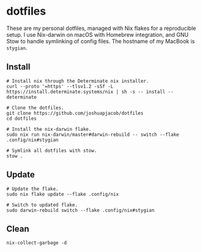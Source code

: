 # dotfiles

These are my personal dotfiles, managed with Nix flakes for a reproducible
setup. I use Nix-darwin on macOS with Homebrew integration, and GNU Stow to
handle symlinking of config files. The hostname of my MacBook is `stygian`.

## Install

```shell
# Install nix through the Determinate nix installer.
curl --proto '=https' --tlsv1.2 -sSf -L https://install.determinate.systems/nix | sh -s -- install --determinate

# Clone the dotfiles.
git clone https://github.com/joshuapjacob/dotfiles
cd dotfiles

# Install the nix-darwin flake.
sudo nix run nix-darwin/master#darwin-rebuild -- switch --flake .config/nix#stygian

# Symlink all dotfiles with stow.
stow .
```

## Update

```shell
# Update the flake.
sudo nix flake update --flake .config/nix

# Switch to updated flake.
sudo darwin-rebuild switch --flake .config/nix#stygian
```

## Clean

```shell
nix-collect-garbage -d
```
